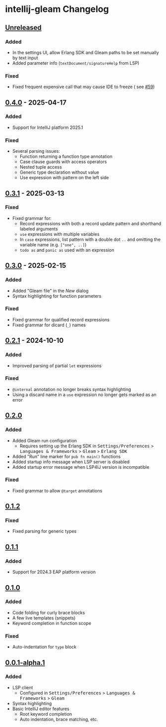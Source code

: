 <!-- Keep a Changelog guide -> https://keepachangelog.com -->

# intellij-gleam Changelog

## [Unreleased]

### Added

- In the settings UI, allow Erlang SDK and Gleam paths to be set manually by text input
- Added parameter info (`textDocument/signatureHelp` from LSP)

### Fixed

- Fixed frequent expensive call that may cause IDE to freeze (
  see [#59](https://github.com/themartdev/intellij-gleam/issues/59))

## [0.4.0] - 2025-04-17

### Added

- Support for IntelliJ platform 2025.1

### Fixed

- Several parsing issues:
    - Function returning a function type annotation
    - Case clause guards with access operators
    - Nested tuple access
    - Generic type declaration without value
    - Use expression with pattern on the left side

## [0.3.1] - 2025-03-13

### Fixed

- Fixed grammar for:
    - Record expressions with both a record update pattern and shorthand labeled arguments
    - `use` expressions with multiple variables
    - In `case` expressions, list pattern with a double dot `..` and omitting the variable name (e.g. `["one", ..]`)
    - `todo as` and `panic as` used with an expression

## [0.3.0] - 2025-02-15

### Added

- Added "Gleam file" in the _New_ dialog
- Syntax highlighting for function parameters

### Fixed

- Fixed grammar for qualified record expressions
- Fixed grammar for dicard (`_`) names

## [0.2.1] - 2024-10-10

### Added

- Improved parsing of partial `let` expressions

### Fixed

- `@internal` annotation no longer breaks syntax highlighting
- Using a discard name in a `use` expression no longer gets marked as an error

## [0.2.0]

### Added

- Added Gleam run configuration
    - Requires setting up the Erlang SDK in <kbd>Settings/Preferences</kbd> > <kbd>Languages & Frameworks</kbd> > <kbd>
      Gleam</kbd> > <kbd>Erlang SDK</kbd>
- Added "Run" line marker for `pub fn main()` functions
- Added startup info message when LSP server is disabled
- Added startup error message when LSP4IJ version is incompatible

### Fixed

- Fixed grammar to allow `@target` annotations

## [0.1.2]

### Fixed

- Fixed parsing for generic types

## [0.1.1]

### Added

- Support for 2024.3 EAP platform version

## [0.1.0]

### Added

- Code folding for curly brace blocks
- A few live templates (snippets)
- Keyword completion in function scope

### Fixed

- Auto-indentation for `type` block

## [0.0.1-alpha.1]

### Added

- LSP client
    - Configured in <kbd>Settings/Preferences</kbd> > <kbd>Languages & Frameworks</kbd> > <kbd>Gleam</kbd>
- Syntax highlighting
- Basic IntelliJ editor features
    - Root keyword completion
    - Auto indentation, brace matching, etc.

[Unreleased]: https://github.com/themartdev/intellij-gleam/compare/v0.4.0...HEAD

[0.4.0]: https://github.com/themartdev/intellij-gleam/compare/v0.3.1...v0.4.0

[0.3.1]: https://github.com/themartdev/intellij-gleam/compare/v0.3.0...v0.3.1

[0.3.0]: https://github.com/themartdev/intellij-gleam/compare/v0.2.1...v0.3.0

[0.2.1]: https://github.com/themartdev/intellij-gleam/compare/v0.2.0...v0.2.1

[0.2.0]: https://github.com/themartdev/intellij-gleam/compare/v0.1.2...v0.2.0

[0.1.2]: https://github.com/themartdev/intellij-gleam/compare/v0.1.1...v0.1.2

[0.1.1]: https://github.com/themartdev/intellij-gleam/compare/v0.1.0...v0.1.1

[0.1.0]: https://github.com/themartdev/intellij-gleam/compare/v0.0.1-alpha.1...v0.1.0

[0.0.1-alpha.2]: https://github.com/themartdev/intellij-gleam/compare/v0.0.1-alpha.1...v0.0.1-alpha.2

[0.0.1-alpha.1]: https://github.com/themartdev/intellij-gleam/commits/v0.0.1-alpha.1
